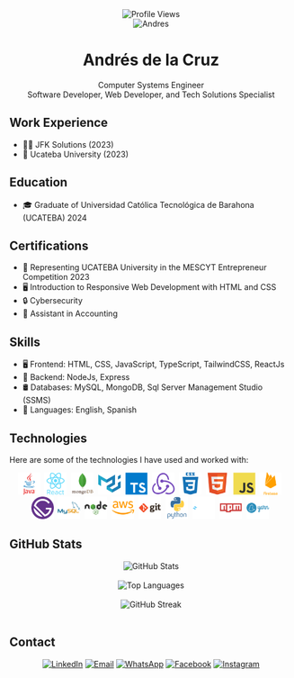 <div align="center">
    <img src="https://komarev.com/ghpvc/?username=UvilleraMente&color=blueviolet&style=flat-square" alt="Profile Views" />
    <br />

  <img src="(https://github.com/user-attachments/assets/00fce941-9b7e-4f27-a4d4-760a8a164054)" alt="Andres" width=250 height=250/>
  <h1>Andrés de la Cruz</h1>
  <p>Computer Systems Engineer<br>Software Developer, Web Developer, and Tech Solutions Specialist</p>
</div>

## Work Experience

- 👨‍💼 JFK Solutions (2023)
- 🏫 Ucateba University (2023)

## Education

- 🎓 Graduate of Universidad Católica Tecnológica de Barahona (UCATEBA) 2024

## Certifications

- 📑 Representing UCATEBA University in the MESCYT Entrepreneur Competition 2023
- 🖥️ Introduction to Responsive Web Development with HTML and CSS
- 🔒 Cybersecurity
- 📑 Assistant in Accounting

## Skills

- 🖥️ Frontend: HTML, CSS, JavaScript, TypeScript, TailwindCSS, ReactJs
- 🐞 Backend: NodeJs, Express
- 🛢️ Databases: MySQL, MongoDB, Sql Server Management Studio (SSMS)
- 🧠 Languages: English, Spanish

## Technologies

Here are some of the technologies I have used and worked with:

<div align="center">
  <img src="https://github.com/devicons/devicon/blob/master/icons/java/java-original-wordmark.svg" title="Java" alt="Java" width="40" height="40"/>&nbsp;
  <img src="https://github.com/devicons/devicon/blob/master/icons/react/react-original-wordmark.svg" title="React" alt="React" width="40" height="40"/>&nbsp;
  <img src="https://github.com/devicons/devicon/blob/master/icons/mongodb/mongodb-original-wordmark.svg" title="Spring" alt="MongoDB" width="40" height="40"/>&nbsp;
  <img src="https://github.com/devicons/devicon/blob/master/icons/materialui/materialui-original.svg" title="Material UI" alt="Material UI" width="40" height="40"/>&nbsp;
  <img src="https://github.com/devicons/devicon/blob/master/icons/typescript/typescript-original.svg" title="Flutter" alt="Typescript" width="40" height="40"/>&nbsp;
  <img src="https://github.com/devicons/devicon/blob/master/icons/redux/redux-original.svg" title="Redux" alt="Redux " width="40" height="40"/>&nbsp;
  <img src="https://github.com/devicons/devicon/blob/master/icons/css3/css3-plain-wordmark.svg"  title="CSS3" alt="CSS" width="40" height="40"/>&nbsp;
  <img src="https://github.com/devicons/devicon/blob/master/icons/html5/html5-original.svg" title="HTML5" alt="HTML" width="40" height="40"/>&nbsp;
  <img src="https://github.com/devicons/devicon/blob/master/icons/javascript/javascript-original.svg" title="JavaScript" alt="JavaScript" width="40" height="40"/>&nbsp;
  <img src="https://github.com/devicons/devicon/blob/master/icons/firebase/firebase-plain-wordmark.svg" title="Firebase" alt="Firebase" width="40" height="40"/>&nbsp;
  <img src="https://github.com/devicons/devicon/blob/master/icons/gatsby/gatsby-original.svg" title="Gatsby"  alt="Gatsby" width="40" height="40"/>&nbsp;
  <img src="https://github.com/devicons/devicon/blob/master/icons/mysql/mysql-original-wordmark.svg" title="MySQL"  alt="MySQL" width="40" height="40"/>&nbsp;
  <img src="https://github.com/devicons/devicon/blob/master/icons/nodejs/nodejs-original-wordmark.svg" title="NodeJS" alt="NodeJS" width="40" height="40"/>&nbsp;
  <img src="https://github.com/devicons/devicon/blob/master/icons/amazonwebservices/amazonwebservices-plain-wordmark.svg" title="AWS" alt="AWS" width="40" height="40"/>&nbsp;
  <img src="https://github.com/devicons/devicon/blob/master/icons/git/git-original-wordmark.svg" title="Git" **alt="Git" width="40" height="40"/>&nbsp;
    <img src="https://github.com/devicons/devicon/blob/master/icons/python/python-original-wordmark.svg" title="Python" **alt="Git" width="40" height="40"/>&nbsp;
    <img src="https://github.com/devicons/devicon/blob/master/icons/tailwindcss/tailwindcss-original-wordmark.svg" title="TailwindCSS" **alt="Git" width="40" height="40"/>&nbsp;
      <img src="https://github.com/devicons/devicon/blob/master/icons/npm/npm-original-wordmark.svg" title="Npm" **alt="Npm" width="40" height="40"/>&nbsp;
    <img src="https://github.com/devicons/devicon/blob/master/icons/yarn/yarn-original-wordmark.svg" title="Yarn" **alt="Git" width="40" height="40"/>&nbsp;
</div>

## GitHub Stats

<div align="center">
  <img src="https://github-readme-stats.vercel.app/api?username=UvilleraMente&show_icons=true&theme=radical" alt="GitHub Stats" />
</div>

<br/>

<div align="center">
  <img src="https://github-readme-stats.vercel.app/api/top-langs/?username=UvilleraMente&layout=compact&langs_count=6&theme=radical" alt="Top Languages" />
</div>

<br/>

<div align="center">
  <img src="https://github-readme-streak-stats.herokuapp.com/?user=UvilleraMente&theme=radical" alt="GitHub Streak" />
</div>

<br/>


## Contact

<div align="center">
  <a href="https://www.linkedin.com/in/andrés-de-la-cruz-4b7a46272/" target="_blank"><img alt="LinkedIn" src="https://img.shields.io/badge/-LinkedIn-blue?style=for-the-badge&logo=linkedin&logoColor=white" /></a>
  <a href="mailto:tfdrey98@gmail.com" target="_blank"><img alt="Email" src="https://img.shields.io/badge/-Email-red?style=for-the-badge&logo=gmail&logoColor=white" /></a>
  <a href="https://wa.me/18093718402" target="_blank"><img alt="WhatsApp" src="https://img.shields.io/badge/-WhatsApp-brightgreen?style=for-the-badge&logo=whatsapp&logoColor=white" /></a>
  <a href="https://www.facebook.com/AndresDlcrz27" target="_blank"><img alt="Facebook" src="https://img.shields.io/badge/-Facebook-blue?style=for-the-badge&logo=facebook&logoColor=white" /></a>
  <a href="https://www.instagram.com/uvilleramente_/" target="_blank"><img alt="Instagram" src="https://img.shields.io/badge/-Instagram-pink?style=for-the-badge&logo=instagram&logoColor=white" /></a>
</div>
